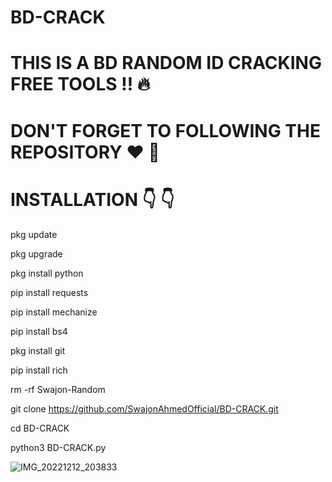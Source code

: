 # BD-CRACK 
# THIS IS A BD RANDOM ID CRACKING FREE TOOLS ‼️ 🔥

# DON'T FORGET TO FOLLOWING THE REPOSITORY ❤️ 💞

# INSTALLATION 👇 👇

pkg update

pkg upgrade

pkg install python

pip install requests

pip install mechanize

pip install bs4

pkg install git

pip install rich

rm -rf Swajon-Random

git clone https://github.com/SwajonAhmedOfficial/BD-CRACK.git

cd BD-CRACK

python3 BD-CRACK.py 

![IMG_20221212_203833](https://user-images.githubusercontent.com/91185222/208247076-adfdbd90-fd36-464a-b420-e71d54e58986.jpg)
